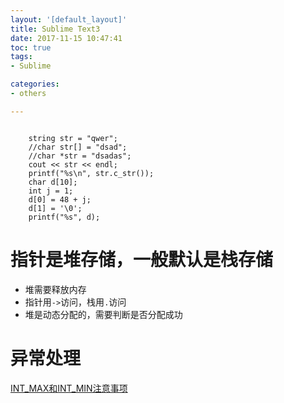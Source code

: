 ```yaml
---
layout: '[default_layout]'   
title: Sublime Text3           
date: 2017-11-15 10:47:41  
toc: true                  
tags:                        
- Sublime

categories:                  
- others

---
```

```

    string str = "qwer";
    //char str[] = "dsad";
    //char *str = "dsadas";
    cout << str << endl;
    printf("%s\n", str.c_str());
    char d[10];
    int j = 1;
    d[0] = 48 + j;
    d[1] = '\0';
    printf("%s", d);
```
<!--more-->

# 指针是堆存储，一般默认是栈存储
- 堆需要释放内存
- 指针用`->`访问，栈用`.`访问
- 堆是动态分配的，需要判断是否分配成功

# 异常处理
 [INT_MAX和INT_MIN注意事项](http://blog.csdn.net/TwT520Ly/article/details/53038345)

